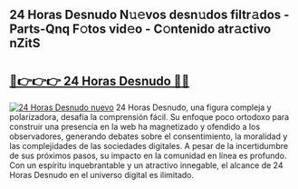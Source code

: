 ## 24 Horas Desnudo N𝚞𝚎vos desn𝚞dos filtr𝚊dos - Parts-Qnq F𝚘tos vid𝚎o - C𝚘ntenido atr𝚊ctivo nZitS

# <h2><a href="http://mbctzq0.tromn.icu/?c=24+Horas+Desnudo">🔗👉👉👉 24 Horas Desnudo 🔗🔗</a></h2>

[![24 Horas Desnudo nuevo](https://i.imgur.com/pEAQMta.gif)](http://mbctzq0.tromn.icu/?c=24+Horas+Desnudo)
24 Horas Desnudo, una figura compleja y polarizadora, desafía la comprensión fácil. Su enfoque poco ortodoxo para construir una presencia en la web ha magnetizado y ofendido a los observadores, generando debates sobre el consentimiento, la moralidad y las complejidades de las sociedades digitales. A pesar de la incertidumbre de sus próximos pasos, su impacto en la comunidad en línea es profundo. Con un espíritu inquebrantable y un atractivo innegable, el alcance de 24 Horas Desnudo en el universo digital es ilimitado.
